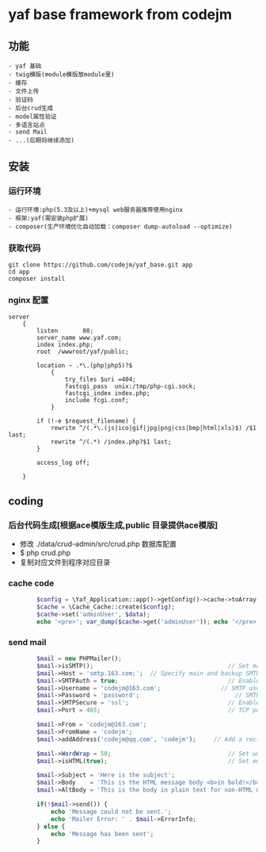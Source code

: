 yaf base framework from codejm
====================================================================================================
## 功能
    - yaf 基础
    - twig模版(module模版放module里)
    - 缓存
    - 文件上传
    - 验证码
    - 后台crud生成
    - model属性验证
    - 多语言站点
    - send Mail
    - ...(后期将继续添加)

## 安装

### 运行环境
    - 运行环境:php(5.3及以上)+mysql web服务器推荐使用nginx
    - 框架:yaf(需安装php扩展)
    - composer(生产环境优化自动加载：composer dump-autoload --optimize)

### 获取代码
``` shell
git clone https://github.com/codejm/yaf_base.git app
cd app
composer install
```

### nginx 配置

``` nginx
server
	{
		listen       80;
		server_name www.yaf.com;
		index index.php;
		root  /wwwroot/yaf/public;

		location ~ .*\.(php|php5)?$
			{
				try_files $uri =404;
				fastcgi_pass  unix:/tmp/php-cgi.sock;
				fastcgi_index index.php;
				include fcgi.conf;
			}

        if (!-e $request_filename) {
            rewrite ^/(.*\.(js|ico|gif|jpg|png|css|bmp|html|xls)$) /$1 last;
            rewrite ^/(.*) /index.php?$1 last;
        }

		access_log off;

	}
```


## coding

### 后台代码生成[根据ace模版生成,public 目录提供ace模版]
* 修改 ./data/crud-admin/src/crud.php 数据库配置
* $ php crud.php
* 复制对应文件到程序对应目录

### cache code
``` php
        $config = \Yaf_Application::app()->getConfig()->cache->toArray();
        $cache = \Cache_Cache::create($config);
        $cache->set('adminUser', $data);
        echo '<pre>'; var_dump($cache->get('adminUser')); echo '</pre>';exit;
```
### send mail
``` php
        $mail = new PHPMailer();
        $mail->isSMTP();                                      // Set mailer to use SMTP
        $mail->Host = 'smtp.163.com;';  // Specify main and backup SMTP servers
        $mail->SMTPAuth = true;                               // Enable SMTP authentication
        $mail->Username = 'codejm@163.com';                 // SMTP username
        $mail->Password = 'password';                           // SMTP password
        $mail->SMTPSecure = 'ssl';                            // Enable TLS encryption, `ssl` also accepted
        $mail->Port = 465;                                    // TCP port to connect to

        $mail->From = 'codejm@163.com';
        $mail->FromName = 'codejm';
        $mail->addAddress('codejm@qq.com', 'codejm');     // Add a recipient

        $mail->WordWrap = 50;                                 // Set word wrap to 50 characters
        $mail->isHTML(true);                                  // Set email format to HTML

        $mail->Subject = 'Here is the subject';
        $mail->Body    = 'This is the HTML message body <b>in bold!</b>';
        $mail->AltBody = 'This is the body in plain text for non-HTML mail clients';

        if(!$mail->send()) {
            echo 'Message could not be sent.';
            echo 'Mailer Error: ' . $mail->ErrorInfo;
        } else {
            echo 'Message has been sent';
        }
```
